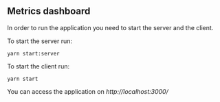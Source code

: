 ## Metrics dashboard

In order to run the application you need to start the server and the client.

To start the server run:

`yarn start:server`

To start the client run:

`yarn start`

You can access the application on _http://localhost:3000/_
